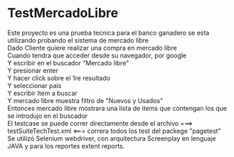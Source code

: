 # TestMercadoLibre
Este proyecto es una prueba tecnica para el banco ganadero
se esta utilizando probando el sistema de mercado libre
<br>Dado Cliente quiere realizar una compra en mercado libre
<br>Cuando tendra que acceder desde su navegador, por google
<br>Y escribir en el buscador "Mercado libre"
<br>Y presionar enter
<br>Y hacer click sobre el 1re resultado
<br>Y seleccionar pais 
<br>Y escribir Item a buscar
<br>Y mercado libre muestra filtro de "Nuevos y Usados"
<br>Entonces mercado libre mostrara una lista de items que contengan los que se introdujo en el buscador
<br>
El testcase se puede correr directamente desde el archivo ===> testSuiteTechTest.xml <=== correra todos los test del packege "pagetest"
<br>
Se utilizó Selenium webdriver, con arquitectura Screenplay en lenguaje JAVA y para los reportes extent reports.
